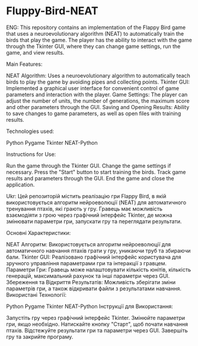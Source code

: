 # Fluppy-Bird-NEAT
ENG: This repository contains an implementation of the Flappy Bird game that uses a neuroevolutionary algorithm (NEAT) to automatically train the birds that play the game. The player has the ability to interact with the game through the Tkinter GUI, where they can change game settings, run the game, and view results.

Main Features:

NEAT Algorithm: Uses a neuroevolutionary algorithm to automatically teach birds to play the game by avoiding pipes and collecting points.
Tkinter GUI: Implemented a graphical user interface for convenient control of game parameters and interaction with the player.
Game Settings: The player can adjust the number of units, the number of generations, the maximum score and other parameters through the GUI.
Saving and Opening Results: Ability to save changes to game parameters, as well as open files with training results.

Technologies used:

Python
Pygame
Tkinter
NEAT-Python

Instructions for Use:

Run the game through the Tkinter GUI.
Change the game settings if necessary.
Press the "Start" button to start training the birds.
Track game results and parameters through the GUI.
End the game and close the application.

Ukr: Цей репозиторій містить реалізацію гри Flappy Bird, в якій використовується алгоритм нейроеволюції (NEAT) для автоматичного тренування птахів, які грають у гру. Гравець має можливість взаємодіяти з грою через графічний інтерфейс Tkinter, де можна змінювати параметри гри, запускати гру та переглядати результати.

Основні Характеристики:

NEAT Алгоритм: Використовується алгоритм нейроеволюції для автоматичного навчання птахів грати у гру, уникаючи труб та збираючи бали.
Tkinter GUI: Реалізовано графічний інтерфейс користувача для зручного управління параметрами гри та інтеракції з гравцем.
Параметри Гри: Гравець може налаштовувати кількість юнітів, кількість генерацій, максимальний рахунок та інші параметри через GUI.
Збереження та Відкриття Результатів: Можливість зберігати зміни параметрів гри, а також відкривати файли з результатами навчання.
Використані Технології:

Python
Pygame
Tkinter
NEAT-Python
Інструкції для Використання:

Запустіть гру через графічний інтерфейс Tkinter.
Змінюйте параметри гри, якщо необхідно.
Натискайте кнопку "Старт", щоб почати навчання птахів.
Відстежуйте результати гри та параметри через GUI.
Завершіть гру та закрийте програму.





















